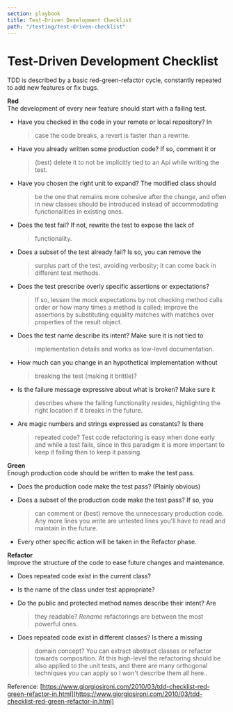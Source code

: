 ```yaml
---
section: playbook
title: Test-Driven Development Checklist
path: "/testing/test-driven-checklist"
---
```


# Test-Driven Development Checklist

TDD is described by a basic red-green-refactor cycle, constantly
repeated to add new features or fix bugs.

**Red**\
The development of every new feature should start with a failing test.

- Have you checked in the code in your remote or local repository? In

  > case the code breaks, a revert is faster than a rewrite.

- Have you already written some production code? If so, comment it or

  > (best) delete it to not be implicitly tied to an Api while writing
  > the test.

- Have you chosen the right unit to expand? The modified class should

  > be the one that remains more cohesive after the change, and often
  > in new classes should be introduced instead of accommodating
  > functionalities in existing ones.

- Does the test fail? If not, rewrite the test to expose the lack of

  > functionality.

- Does a subset of the test already fail? Is so, you can remove the

  > surplus part of the test, avoiding verbosity; it can come back in
  > different test methods.

- Does the test prescribe overly specific assertions or expectations?

  > If so, lessen the mock expectations by not checking method calls
  > order or how many times a method is called; improve the assertions
  > by substituting equality matches with matches over properties of
  > the result object.

- Does the test name describe its intent? Make sure it is not tied to

  > implementation details and works as low-level documentation.

- How much can you change in an hypothetical implementation without

  > breaking the test (making it brittle)?

- Is the failure message expressive about what is broken? Make sure it

  > describes where the failing functionality resides, highlighting
  > the right location if it breaks in the future.

- Are magic numbers and strings expressed as constants? Is there
  > repeated code? Test code refactoring is easy when done early and
  > while a test fails, since in this paradigm it is more important to
  > keep it failing then to keep it passing.

**Green**\
Enough production code should be written to make the test pass.

- Does the production code make the test pass? (Plainly obvious)

- Does a subset of the production code make the test pass? If so, you

  > can comment or (best) remove the unnecessary production code. Any
  > more lines you write are untested lines you\'ll have to read and
  > maintain in the future.

- Every other specific action will be taken in the Refactor phase.

**Refactor**\
Improve the structure of the code to ease future changes and
maintenance.

- Does repeated code exist in the current class?

- Is the name of the class under test appropriate?

- Do the public and protected method names describe their intent? Are

  > they readable? _Rename_ refactorings are between the most powerful
  > ones.

- Does repeated code exist in different classes? Is there a missing
  > domain concept? You can extract abstract classes or refactor
  > towards composition. At this high-level the refactoring should be
  > also applied to the unit tests, and there are many orthogonal
  > techniques you can apply so I won\'t describe them all here..

Reference:
[https://www.giorgiosironi.com/2010/03/tdd-checklist-red-green-refactor-in.html](https://www.giorgiosironi.com/2010/03/tdd-checklist-red-green-refactor-in.html)
